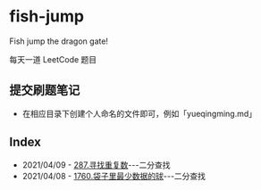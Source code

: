 # fish-jump
Fish jump the dragon gate!

每天一道 LeetCode 题目

## 提交刷题笔记

* 在相应目录下创建个人命名的文件即可，例如「yueqingming.md」

## Index

* 2021/04/09 - [287.寻找重复数](2021/4/9)---二分查找
* 2021/04/08 - [1760.袋子里最少数据的球](2021/4/8)---二分查找
